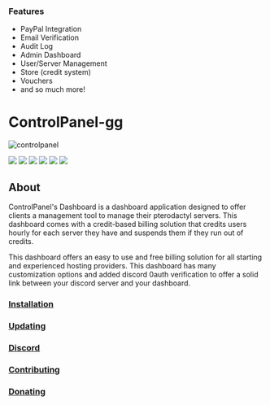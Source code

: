 ### Features

- PayPal Integration
- Email Verification
- Audit Log
- Admin Dashboard
- User/Server Management
- Store (credit system)
- Vouchers
- and so much more!

# ControlPanel-gg
![controlpanel](https://user-images.githubusercontent.com/45005889/123518824-06b05000-d6a8-11eb-91b9-d1ed36bd2317.png)

![](https://img.shields.io/github/stars/ControlPanel-gg/dashboard) ![](https://img.shields.io/github/forks/ControlPanel-gg/dashboard) ![](https://img.shields.io/github/tag/ControlPanel-gg/dashboard) ![](https://img.shields.io/github/issues/ControlPanel-gg/dashboard) ![](https://img.shields.io/github/license/ControlPanel-gg/dashboard) ![](https://img.shields.io/discord/787829714483019826)

## About
ControlPanel's Dashboard is a dashboard application designed to offer clients a management tool to manage their pterodactyl servers. This dashboard comes with a credit-based billing solution that credits users hourly for each server they have and suspends them if they run out of credits.

This dashboard offers an easy to use and free billing solution for all starting and experienced hosting providers. This dashboard has many customization options and added discord 0auth verification to offer a solid link between your discord server and your dashboard.

### [Installation](https://github.com/ControlPanel-gg/dashboard/wiki/Installation "Installation")
### [Updating](https://github.com/ControlPanel-gg/dashboard/wiki/Updating "Updating")
### [Discord](https://discord.gg/4Y6HjD2uyU "discord")
### [Contributing](https://github.com/ControlPanel-gg/dashboard/wiki/Contributing "Contributing")
### [Donating](https://github.com/ControlPanel-gg/dashboard/wiki#donating "Donating")
